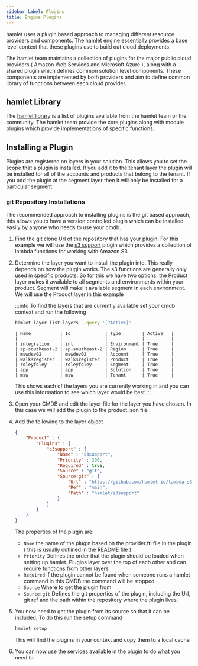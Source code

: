 ```yaml
---
sidebar_label: Plugins
title: Engine Plugins
---
```


hamlet uses a plugin based approach to managing different resource providers and components. The hamlet engine essentially provides a base level context that these plugins use to build out cloud deployments.

The hamlet team maintains a collection of plugins for the major public cloud providers ( Amazon Web Services and Microsoft Azure ), along with a shared plugin which defines common solution level components. These components are implemented by both providers and aim to define common library of functions between each cloud provider.

## hamlet Library

The [hamlet library](github.com/hamlet-io/hamlet-library/) is a list of plugins available from the hamlet team or the community. The hamlet team provide the core plugins along with module plugins which provide implementations of specific functions.

## Installing a Plugin

Plugins are registered on layers in your solution. This allows you to set the scope that a plugin is installed. If you add it to the tenant layer the plugin will be installed for all of the accounts and products that belong to the tenant. If you add the plugin at the segment layer then it will only be installed for a particular segment.

### git Repository Installations

The recommended approach to installing plugins is the git based approach, this allows you to have a version controlled plugin which can be installed easily by anyone who needs to use your cmdb.

1. Find the git clone Url of the repository that has your plugin. For this example we will use the [s3 support](https://github.com/hamlet-io/lambda-s3-support.git) plugin which provides a collection of lambda functions for working with Amazon S3
1. Determine the layer you want to install the plugin into. This really depends on how the plugin works. The s3 functions are generally only used in specific products. So for this we have two options, the Product layer makes it available to all segments and environments within your product. Segment will make it available segment in each environment. We will use the Product layer in this example

    :::info
    To find the layers that are currently available set your cmdb context and run the following

    ```bash
    hamlet layer list-layers --query '[?Active]'
    ```

    ```terminal
    | Name           | Id             | Type        | Active   |
    |----------------|----------------|-------------|----------|
    | integration    | int            | Environment | True     |
    | ap-southeast-2 | ap-southeast-2 | Region      | True     |
    | mswdev02       | mswdev02       | Account     | True     |
    | walksregister  | walksregister  | Product     | True     |
    | roleyfoley     | roleyfoley     | Segment     | True     |
    | app            | app            | Solution    | True     |
    | msw            | msw            | Tenant      | True     |
    ```

    This shows each of the layers you are currently working in and you can use this information to see which layer would be best
    :::

1. Open your CMDB and edit the layer file for the layer you have chosen. In this case we will add the plugin to the product.json file
1. Add the following to the layer object

    ```json
    {
        "Product" : {
            "Plugins" : {
                "s3support" : {
                    "Name" : "s3support",
                    "Priority" : 200,
                    "Required" : true,
                    "Source" : "git",
                    "Source:git" : {
                        "Url" : "https://github.com/hamlet-io/lambda-s3-support.git",
                        "Ref" : "main",
                        "Path" : "hamlet/s3support"
                    }
                }
            }
        }
    }
    ```

    The properties of the plugin are:
    - `Name` the name of the plugin based on the provider.ftl file in the plugin ( this is usually outlined in the README file )
    - `Priority` Defines the order that the plugin should be loaded when setting up hamlet. Plugins layer over the top of each other and can require functions from other layers
    - `Required` if the plugin cannot be found when someone runs a hamlet command in this CMDB the command will be stopped
    - `Source` Where to get the plugin from
    - `Source:git` Defines the git properties of the plugin, including the Url, git ref and the path within the repository where the plugin lives.
1. You now need to get the plugin from its source so that it can be included. To do this run the setup command

    ```bash
    hamlet setup
    ```

    This will find the plugins in your context and copy them to a local cache
1. You can now use the services available in the plugin to do what you need to
